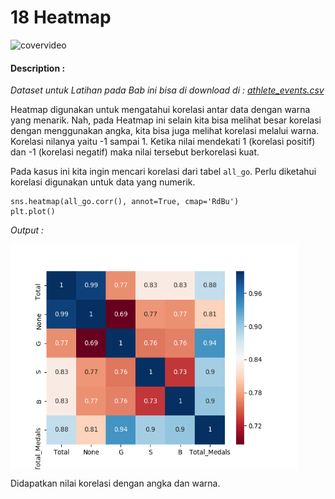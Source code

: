 # 18 Heatmap

![covervideo](http://bit.ly/makeaicovervideo)

#### **Description :**
_Dataset untuk Latihan pada Bab ini bisa di download di : 
[athlete_events.csv](https://drive.google.com/file/d/1M5KLfA9DpVWiKqVQ9bwjFJWcl0yl-9TX/view?usp=sharing)_

Heatmap digunakan untuk mengatahui korelasi antar data dengan warna yang menarik. Nah, pada Heatmap ini selain kita bisa melihat besar korelasi dengan menggunakan angka, kita bisa juga  melihat korelasi melalui warna. Korelasi nilanya yaitu -1 sampai 1. Ketika nilai  mendekati 1 (korelasi positif) dan -1 (korelasi negatif) maka nilai tersebut berkorelasi kuat. 

Pada kasus ini kita ingin mencari korelasi dari tabel ```all_go```. Perlu diketahui korelasi digunakan untuk data yang numerik. 
```
sns.heatmap(all_go.corr(), annot=True, cmap='RdBu')
plt.plot()
```
*Output :*

<img src ="https://github.com/BenedictusAryo/documents_assets/raw/master/New%20CourseMap/Basic%20Course/3_Basic%20Visualization/Assets/Figure_15.png" width="460" height="360" align="center"/>

Didapatkan nilai korelasi dengan angka dan warna. 
